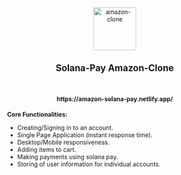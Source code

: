 <a name="readme-top"></a>
<!-- PROJECT LOGO -->
<br />
<div align="center">
  <a href="https://github.com/ramachandrareddy352/solana-pay-amazon-clone">
    <img src="https://user-images.githubusercontent.com/102174805/187028856-d3ad3cb1-4006-4dfb-9704-4a2e10a56195.png" alt="amazon-clone" width="100">
  </a>

  <h2 align="center">Solana-Pay Amazon-Clone</h2>

  <h4 align="center">  
    <br />
    <p>https://amazon-solana-pay.netlify.app/ </p>
  </h4>
</div>

**Core Functionalities:**
* Creating/Signing in to an account.
* Single Page Application (instant response time).
* Desktop/Mobile responsiveness.
* Adding items to cart.
* Making payments using solana pay.
* Storing of user information for individual accounts.

